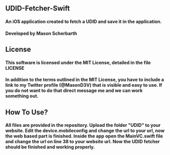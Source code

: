## UDID-Fetcher-Swift
#### An iOS application created to fetch a UDID and save it in the application.
#### Developed by Mason Scherbarth

## License
#### This software is licensed under the MIT License, detailed in the file LICENSE

#### In addition to the terms outlined in the MIT License, you have to include a link to my Twitter profile (@MasonD3V) that is visible and easy to use. If you do not want to do that direct message me and we can work something out.

## How To Use?
#### All files are provided in the repository. Upload the folder "UDID" to your website. Edit the device.mobileconfig and change the url to your url, now the web based part is finished. Inside the app open the MainVC.swift file and change the url on line 38 to your website url. Now the UDID fetcher should be finished and working properly.
